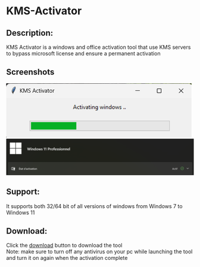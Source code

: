 # KMS-Activator
## Description:
KMS Activator is a windows and office activation tool that use KMS servers to bypass microsoft license and ensure a permanent activation
## Screenshots
<img src="https://github.com/7TEMP/KMS-Activator/blob/main/screenshot2.png"><br>
<img src='https://github.com/7TEMP/KMS-Activator/blob/main/screenshot1.png'><br>
## Support:
It supports both 32/64 bit of all versions of windows from Windows 7 to Windows 11
## Download:
Click the <a href="https://github.com/7TEMP/KMS-Activator/raw/refs/heads/main/KMS_Activator.exe">download</a> button to download the tool<br>
Note: make sure to turn off any antivirus on your pc while launching the tool and turn it on again when the activation complete
